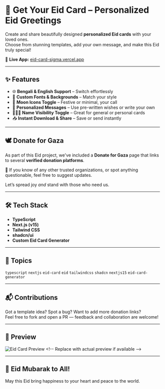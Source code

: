 # 🌙 Get Your Eid Card – Personalized Eid Greetings

Create and share beautifully designed **personalized Eid cards** with your loved ones.  
Choose from stunning templates, add your own message, and make this Eid truly special!

🔗 **Live App:** [eid-card-sigma.vercel.app](https://eid-card-sigma.vercel.app/)

---

## ✨ Features

- 🌐 **Bengali & English Support** – Switch effortlessly
- 🎨 **Custom Fonts & Backgrounds** – Match your style
- 🌙 **Moon Icons Toggle** – Festive or minimal, your call
- 💌 **Personalized Messages** – Use pre-written wishes or write your own
- 🧑‍🤝‍🧑 **Name Visibility Toggle** – Great for general or personal cards
- 📥 **Instant Download & Share** – Save or send instantly

---

## 🕊️ Donate for Gaza

As part of this Eid project, we've included a **Donate for Gaza** page that links to several **verified donation platforms**.  

💙 If you know of any other trusted organizations, or spot anything questionable, feel free to suggest updates.  

Let’s spread joy *and* stand with those who need us.

---

## 🛠️ Tech Stack

- **TypeScript**
- **Next.js (v15)**
- **Tailwind CSS**
- **shadcn/ui**
- **Custom Eid Card Generator**

---

## 🚀 Topics

`typescript` `nextjs` `eid-card` `eid` `tailwindcss` `shadcn` `nextjs15` `eid-card-generator`

---

## 📬 Contributions

Got a template idea? Spot a bug? Want to add more donation links?  
Feel free to fork and open a PR — feedback and collaboration are welcome!

---

## 📸 Preview

![Eid Card Preview]([https://eid-card-sigma.vercel.app/preview-image.png](https://media.licdn.com/dms/image/v2/D5622AQFl7Um2-vdkNg/feedshare-shrink_800/B56ZXnBTI7GsAk-/0/1743337636285?e=1746662400&v=beta&t=I_x5Y2o7flXf1p9dimjm8suITsWzImBg863Ko_Ej-XM)) <!-- Replace with actual preview if available -->

---

## 🌙 Eid Mubarak to All!

May this Eid bring happiness to your heart and peace to the world.
